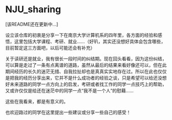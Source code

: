 # NJU_sharing
[该README还在更新中...]

设立该仓库的初衷是分享一下在南京大学计算机系的四年里，各方面的经验和感悟，这里包括大学课程、考研、就业......（好叭，其实还没想好具体会包含哪些，目前暂定这三方面吧，以后可能还会有补充）

关于读研还是就业，我有很长一段时间的纠结期。现在回头看看，因为这份纠结，可以算是走过了一条有点离谱的道路，虽然从最后的结果来看好像还可以，但在此期间经历的长久的迷茫无措、自我拉扯却也是真真实实地存在过。所以在此也仅仅是把我的经历分享出来，它并不是什么成功者的经验之谈，只是希望可以给还没想好未来道路的同学一点方向上的启发，考研或者找工作的同学一点技巧上的帮助，又或许仅仅是给还在迷茫中的同学一点“我不是一个人”的慰藉......

这些在我看来，都是有意义的。

也欢迎路过的同学在这里提出一些建议或分享一些自己的感受！
